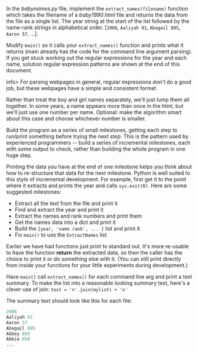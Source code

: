 In the *babynames.py* file, implement the `extract_names(filename)` function which takes the filename of a *baby1990.html* file and returns the data from the file as a single list. The year string at the start of the list followed by the name-rank strings in alphabetical order. [`2006`, `Aaliyah 91`, `Abagail 895`, `Aaron 57`, ...]. 

Modify `main()` so it calls your `extract_names()` function and prints what it returns (main already has the code for the command line argument parsing). If you get stuck working out the regular expressions for the year and each name, solution regular expression patterns are shown at the end of this document. 

info> For parsing webpages in general, regular expressions don't do a good job, but these webpages have a simple and consistent format.

Rather than treat the boy and girl names separately, we'll just lump them all together. In some years, a name appears more than once in the html, but we'll just use one number per name. Optional: make the algorithm smart about this case and choose whichever number is smaller.

Build the program as a series of small milestones, getting each step to run/print something before trying the next step. This is the pattern used by experienced programmers -- build a series of incremental milestones, each with some output to check, rather than building the whole program in one huge step.

Printing the data you have at the end of one milestone helps you think about how to re-structure that data for the next milestone. Python is well suited to this style of incremental development. For example, first get it to the point where it extracts and prints the year and calls `sys.exit(0)`. Here are some suggested milestones:

* Extract all the text from the file and print it 
* Find and extract the year and print it 
* Extract the names and rank numbers and print them 
* Get the names data into a dict and print it 
* Build the `[year, 'name rank', ... ]` list and print it 
* Fix `main()` to use the `ExtractNames` list 

Earlier we have had functions just print to standard out. It's more re-usable to have the function **return** the extracted data, so then the caller has the choice to print it or do something else with it. (You can still print directly from inside your functions for your little experiments during development.)

Have `main()` call `extract_names()` for each command line arg and print a text summary. To make the list into a reasonable looking summary text, here's a clever use of join: `text = 'n'.join(mylist) + 'n'`

The summary text should look like this for each file:
    
```python  
2006
Aaliyah 91
Aaron 57
Abagail 895
Abbey 695
Abbie 650
...
```
